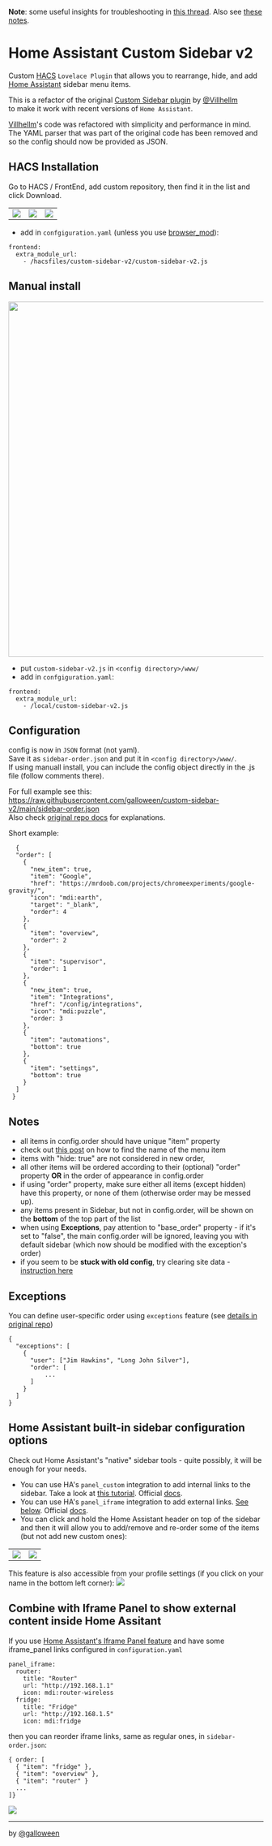 **Note**: some useful insights for troubleshooting in [this thread](https://github.com/Villhellm/custom-sidebar/issues/40#issuecomment-968252152). Also see [these notes](https://github.com/galloween/custom-sidebar-v2#notes).

# Home Assistant Custom Sidebar v2
Custom [HACS](https://hacs.xyz) `Lovelace Plugin` that allows you to rearrange, hide, and add [Home Assistant](https://www.home-assistant.io) sidebar menu items.

This is a refactor of the original [Custom Sidebar plugin](https://github.com/Villhellm/custom-sidebar) by [@Villhellm](https://github.com/Villhellm) <br>
to make it work with recent versions of `Home Assistant`.

[Villhellm](https://github.com/Villhellm)'s code was refactored with simplicity and performance in mind. <br>
The YAML parser that was part of the original code has been removed and so the config should now be provided as JSON.

## HACS Installation
Go to HACS / FrontEnd, add custom repository, then find it in the list and click Download.
<table><tr><td>
<img src="https://user-images.githubusercontent.com/2077754/141781008-96a47c6c-bba0-4f1e-aff5-b8cefb054edb.png">
</td><td>
<img src="https://user-images.githubusercontent.com/2077754/141780946-7fa632a8-6b3b-462c-83de-b110293d0d23.png">
</td><td>
<img src="https://user-images.githubusercontent.com/2077754/141781150-94b5331f-a5dc-4a6e-855b-7685067e588e.png">
</td></tr></table>

- add in `confgiguration.yaml` (unless you use [browser_mod](https://github.com/thomasloven/hass-browser_mod)):
```
frontend:
  extra_module_url:
    - /hacsfiles/custom-sidebar-v2/custom-sidebar-v2.js
```


## Manual install
<img src="https://user-images.githubusercontent.com/2077754/141674738-5ea08dea-a4aa-41d9-a246-feefde17bb45.png" width="700">

- put `custom-sidebar-v2.js` in `<config directory>/www/`
- add in `confgiguration.yaml`:
```
frontend:
  extra_module_url:
    - /local/custom-sidebar-v2.js
```

## Configuration
config is now in `JSON` format (not yaml). <br>
Save it as `sidebar-order.json` and put it in `<config directory>/www/`. <br>
If using manuall install, you can include the config object directly in the .js file (follow comments there).

For full example see this: https://raw.githubusercontent.com/galloween/custom-sidebar-v2/main/sidebar-order.json <br>
Also check [original repo docs](https://github.com/Villhellm/custom-sidebar/blob/master/README.md) for explanations.

Short example:
```
  {
  "order": [
    {
      "new_item": true,
      "item": "Google",
      "href": "https://mrdoob.com/projects/chromeexperiments/google-gravity/",
      "icon": "mdi:earth",
      "target": "_blank",
      "order": 4
    },
    {
      "item": "overview",
      "order": 2
    },
    {
      "item": "supervisor",
      "order": 1
    },
    {
      "new_item": true,
      "item": "Integrations",
      "href": "/config/integrations",
      "icon": "mdi:puzzle",
      "order: 3
    },
    {
      "item": "automations",
      "bottom": true
    },
    {
      "item": "settings",
      "bottom": true
    }
  ]
 }
```

## Notes
- all items in config.order should have unique "item" property
- check out [this post](https://github.com/Villhellm/custom-sidebar/issues/40#issuecomment-982064937) on how to find the name of the menu item
- items with "hide: true" are not considered in new order,
- all other items will be ordered according to their (optional) "order" property **OR** in the order of appearance in config.order
- if using "order" property, make sure either all items (except hidden) have this property, or none of them (otherwise order may be messed up).
- any items present in Sidebar, but not in config.order, will be shown on the **bottom** of the top part of the list
- when using **Exceptions**, pay attention to "base_order" property - if it's set to "false", the main config.order will be ignored, leaving you with default sidebar (which now should be modified with the exception's order)
- if you seem to be **stuck with old config**, try clearing site data - [instruction here](https://github.com/Villhellm/custom-sidebar/issues/40#issuecomment-982944888)

## Exceptions
You can define user-specific order using `exceptions` feature (see [details in original repo](https://github.com/Villhellm/custom-sidebar#exceptions))
```
{
  "exceptions": [
    {
      "user": ["Jim Hawkins", "Long John Silver"],
      "order": [
          ...
      ]
    }
  ]
}
```

## Home Assistant built-in sidebar configuration options
Check out Home Assistant's "native" sidebar tools - quite possibly, it will be enough for your needs.
- You can use HA's `panel_custom` integration to add internal links to the sidebar. Take a look at [this tutorial](https://home-assistant-guide.com/2021/12/08/how-to-add-internal-links-to-the-home-assistant-sidebar/). Official [docs](https://www.home-assistant.io/integrations/panel_custom/).
- You can use HA's `panel_iframe` integration to add external links. [See below](https://github.com/galloween/custom-sidebar-v2#combining-with-iframe-panel-to-show-external-content-inside-home-assitant). Official [docs](https://www.home-assistant.io/integrations/panel_iframe/).
- You can click and hold the Home Assistant header on top of the sidebar and then it will allow you to add/remove and re-order some of the items (but not add new custom ones):
<table><tr><td>
<img src="https://user-images.githubusercontent.com/2077754/144053778-af097557-2bf6-4c74-b934-da7a78160458.png">
</td><td>
<img src="https://user-images.githubusercontent.com/2077754/144053817-627d00c5-44c5-4ede-9578-c4a9a2ba0ac4.png">
</td></tr></table>
This feature is also accessible from your profile settings (if you click on your name in the bottom left corner):
<img src="https://user-images.githubusercontent.com/2077754/144054143-bd025124-211b-4f64-be09-e2e99d4f6ee2.png">


## Combine with Iframe Panel to show external content inside Home Assitant
If you use [Home Assistant's Iframe Panel feature](https://www.home-assistant.io/integrations/panel_iframe/) and have some iframe_panel links configured in `configuration.yaml`
```
panel_iframe:
  router:
    title: "Router"
    url: "http://192.168.1.1"
    icon: mdi:router-wireless
  fridge:
    title: "Fridge"
    url: "http://192.168.1.5"
    icon: mdi:fridge
```
then you can reorder iframe links, same as regular ones, in `sidebar-order.json`:
```
{ order: [
  { "item": "fridge" },
  { "item": "overview" },
  { "item": "router" }
  ...
]}
```
<img src="https://user-images.githubusercontent.com/2077754/142756355-21c96b37-130c-4af3-8a81-2de97261d1ff.png">

-----------------------
by [@galloween](https://github.com/galloween)
